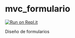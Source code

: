 # mvc_formulario

[![Run on Repl.it](https://repl.it/badge/github/Dianamarlen12/mvc_formulario)](https://repl.it/github/Dianamarlen12/mvc_formulario)

Diseño de formularios
